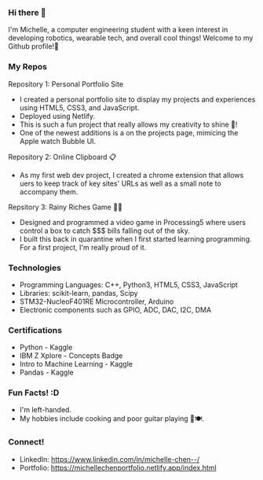 ### Hi there 👋

I'm Michelle, a computer engineering student with a keen interest in developing robotics, wearable tech, and overall cool things! Welcome to my Github profile!🙌

### My Repos 
Repository 1: Personal Portfolio Site
- I created a personal portfolio site to display my projects and experiences using HTML5, CSS3, and JavaScript.
- Deployed using Netlify.
- This is such a fun project that really allows my creativity to shine 🌟!
- One of the newest additions is a on the projects page, mimicing the Apple watch Bubble UI.

Repository 2: Online Clipboard 📋
- As my first web dev project, I created a chrome extension that allows uers to keep track of key sites' URLs as well as a small note to accompany them.

Repsitory 3: Rainy Riches Game 💸💸
- Designed and programmed a video game in Processing5 where users control a box to catch $$$ bills falling out of the sky.
- I built this back in quarantine when I first started learning programming. For a first project, I'm really proud of it.

### Technologies
 - Programming Languages: C++, Python3, HTML5, CSS3, JavaScript
 - Libraries: scikit-learn, pandas, Scipy
 - STM32-NucleoF401RE Microcontroller, Arduino
 - Electronic components such as GPIO, ADC, DAC, I2C, DMA

### Certifications
- Python - Kaggle
- IBM Z Xplore - Concepts Badge
- Intro to Machine Learning - Kaggle
- Pandas - Kaggle

### Fun Facts! :D
- I'm left-handed.
- My hobbies include cooking and poor guitar playing 🎸🍽️.

### Connect!
- LinkedIn: https://www.linkedin.com/in/michelle-chen--/
- Portfolio: https://michellechenportfolio.netlify.app/index.html

<!--
**MicheC28/MicheC28** is a ✨ _special_ ✨ repository because its `README.md` (this file) appears on your GitHub profile.

Here are some ideas to get you started:

- 🔭 I’m currently working on ...
- 🌱 I’m currently learning ...
- 👯 I’m looking to collaborate on ...
- 🤔 I’m looking for help with ...
- 💬 Ask me about ...
- 📫 How to reach me: ...
- 😄 Pronouns: ...
- ⚡ Fun fact: ...
-->

